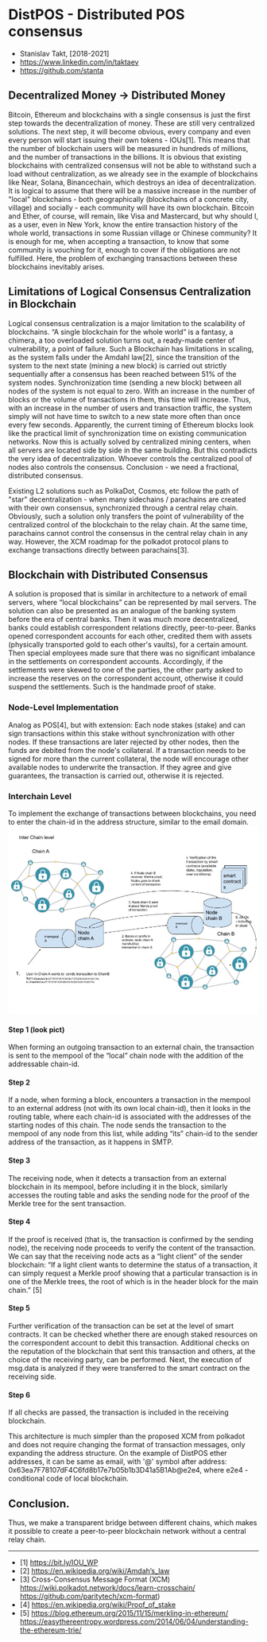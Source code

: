 # DistPOS -  Distributed  POS  consensus
- Stanislav Takt, [2018-2021]
- https://www.linkedin.com/in/taktaev
- https://github.com/stanta 

## Decentralized Money -> Distributed Money
Bitcoin, Ethereum and blockchains with a single consensus is just the first step towards the decentralization of money. These are still very centralized solutions. The next step, it will become obvious, every company and even every person will start issuing their own tokens - IOUs[1]. This means that the number of blockchain users will be measured in hundreds of millions, and the number of transactions in the billions. It is obvious that existing blockchains with centralized consensus will not be able to withstand such a load without centralization, as we already see in the example of blockchains like Near, Solana, Binancechain, which destroys an idea of ​​​​decentralization. It is logical to assume that there will be a massive increase in the number of "local" blockchains - both geographically (blockchains of a concrete city, village) and socially - each community will have its own blockchain.
Bitcoin and Ether, of course, will remain, like Visa and Mastercard, but why should I, as a user, even in New York, know the entire transaction history of the whole world, transactions in some Russian village or Chinese community? It is enough for me, when accepting a transaction, to know that some community is vouching for it, enough to cover if the obligations are not fulfilled.
Here, the problem of exchanging transactions between these blockchains inevitably arises.

## Limitations of Logical Consensus Centralization in Blockchain

Logical consensus centralization is a major limitation to the scalability of blockchains. “A single blockchain for the whole world” is a fantasy, a chimera, a too overloaded solution turns out, a ready-made center of vulnerability, a point of failure.
Such a Blockchain has limitations in scaling, as the system falls under the Amdahl law[2], since the transition of the system to the next state (mining a new block) is carried out strictly sequentially after a consensus has been reached between 51% of the system nodes. Synchronization time (sending a new block) between all nodes of the system is not equal to zero. With an increase in the number of blocks or the volume of transactions in them, this time will increase. Thus, with an increase in the number of users and transaction traffic, the system simply will not have time to switch to a new state more often than once every few seconds. Apparently, the current timing of Ethereum blocks look like the practical limit of synchronization time on existing communication networks.
 Now this is actually solved by centralized mining centers, when all servers are located side by side in the same building. But this contradicts the very idea of ​​decentralization. Whoever controls the centralized pool of nodes also controls the consensus.
Conclusion - we need a fractional, distributed consensus.


Existing L2 solutions such as PolkaDot, Cosmos, etc follow the path of "star" decentralization - when many sidechains / parachains are created with their own consensus, synchronized through a central relay chain. Obviously, such a solution only transfers the point of vulnerability of the centralized control of the blockchain to the relay chain. At the same time, parachains cannot control the consensus in the central relay chain in any way.
However, the XCM roadmap for the polkadot protocol plans to exchange transactions directly between parachains[3]. 

## Blockchain with Distributed Consensus 

A solution is proposed that is similar in architecture to a network of email servers, where “local blockchains” can be represented by mail servers. 
The solution can also be presented as an analogue of the banking system before the era of central banks. Then it was much more decentralized, banks could establish correspondent relations directly, peer-to-peer. Banks opened correspondent accounts for each other, credited them with assets (physically transported gold to each other's vaults), for a certain amount. Then special employees made sure that there was no significant imbalance in the settlements on correspondent accounts. Accordingly, if the settlements were skewed to one of the parties, the other party asked to increase the reserves on the correspondent account, otherwise it could suspend the settlements. Such is the handmade proof of stake. 


### Node-Level Implementation
Analog as POS[4], but with extension: Each node stakes (stake) and can sign transactions within this stake without synchronization with other nodes. If these transactions are later rejected by other nodes, then the funds are debited from the node's collateral.
If a transaction needs to be signed for more than the current collateral, the node will encourage other available nodes to underwrite the transaction. If they agree and give guarantees, the transaction is carried out, otherwise it is rejected.

### Interchain  Level
To implement the exchange of transactions between blockchains, you need to enter the chain-id in the address structure, similar to the email domain.
![DistPOS Schema](https://github.com/DistPOS/distpos/blob/main/DisPOS.jpg?raw=true)
#### Step 1 (look pict)
When forming an outgoing transaction to an external chain, the transaction is sent to the mempool of the “local” chain node with the addition of the addressable chain-id.
#### Step 2
If a node, when forming a block, encounters a transaction in the mempool to an external address (not with its own local chain-id), then it looks in the routing table, where each chain-id is associated with the addresses of the starting nodes of this chain. The node sends the transaction to the mempool of any node from this list, while adding “its” chain-id to the sender address of the transaction, as it happens in SMTP.
#### Step 3
The receiving node, when it detects a transaction from an external blockchain in its mempool, before including it in the block, similarly accesses the routing table and asks the sending node for the proof of the Merkle tree for the sent transaction. 
#### Step 4
If the proof is received (that is, the transaction is confirmed by the sending node), the receiving node proceeds to verify the content of the transaction.
We can say that the receiving node acts as a “light client” of the sender blockchain: “If a light client wants to determine the status of a transaction, it can simply request a Merkle proof showing that a particular transaction is in one of the Merkle trees, the root of which is in the header block for the main chain.” [5]
#### Step 5
Further verification of the transaction can be set at the level of smart contracts. It can be checked whether there are enough staked resources on the correspondent account to debit this transaction. Additional checks on the reputation of the blockchain that sent this transaction and others, at the choice of the receiving party, can be performed.
Next, the execution of msg.data is analyzed if they were transferred to the smart contract on the receiving side. 
#### Step 6
If all checks are passed, the transaction is included in the receiving blockchain.
  

This architecture is much simpler than the proposed XCM from polkadot and does not require changing the format of transaction messages, only expanding the address structure. On the example of DistPOS ether addresses, it can be same as email, with '@' symbol after address: 0x63ea7F78107dF4C6fd8b17e7b05b1b3D41a5B1Ab@e2e4, where e2e4 - conditional code of local blockchain.

## Conclusion.
Thus, we make a transparent bridge between different chains, which makes it possible to create a peer-to-peer blockchain network without a central relay chain. 




________________
- [1] https://bit.ly/IOU_WP
- [2] https://en.wikipedia.org/wiki/Amdah’s_law 
- [3] Cross-Consensus Message Format (XCM) https://wiki.polkadot.network/docs/learn-crosschain/ 
https://github.com/paritytech/xcm-format)
- [4] https://en.wikipedia.org/wiki/Proof_of_stake 
- [5] https://blog.ethereum.org/2015/11/15/merkling-in-ethereum/ 
https://easythereentropy.wordpress.com/2014/06/04/understanding-the-ethereum-trie/
